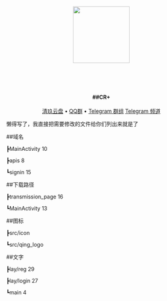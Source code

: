 <h1 align="center">
  
  <a href="https://www.qjpan.com/" alt="logo" ><img src="https://pan.z2z.cc/tu/logo-removebg-preview.png" width="150"/></a>
  
  <br>
</h1>

<h4 align="center">##CR+</h4>



<p align="center">
  <a href="https://www.qingstore.cn">清玖云盘</a> •
  <a href="https://jq.qq.com/?_wv=1027&k=ZgLrYvkq">QQ群</a> •
  <a href="https://t.me/cloudreve_crq">Telegram 群组</a> 
  <a href="https://t.me/cloudreve_cr">Telegram 频道</a>
</p>




懒得写了，我直接把需要修改的文件给你们列出来就是了


##域名

┣MainActivity 10

┣apis 8

┗signin 15

##下载路径

┣transmission_page 16

┗MainActivity 13

##图标

┣src/icon

┗src/qing_logo

##文字

┣lay/reg 29

┣lay/login 27

┗main 4
